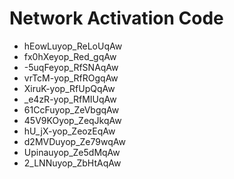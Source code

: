 # Network Activation Code
* hEowLuyop_ReLoUqAw
* fx0hXeyop_Red_gqAw
* -5uqFeyop_RfSNAqAw
* vrTcM-yop_RfROgqAw
* XiruK-yop_RfUpQqAw
* _e4zR-yop_RfMIUqAw
* 61CcFuyop_ZeVbgqAw
* 45V9KOyop_ZeqJkqAw
* hU_jX-yop_ZeozEqAw
* d2MVDuyop_Ze79wqAw
* Upinauyop_Ze5dMqAw
* 2_LNNuyop_ZbHtAqAw